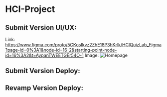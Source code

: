 ﻿# HCI-Project

## Submit Version UI/UX:
Link: https://www.figma.com/proto/5CKosIkvz2ZhE18P3hKrlk/HCIQuizLab_Figma?page-id=0%3A1&node-id=16-2&starting-point-node-id=16%3A2&t=AypanTWEETGEr54O-1
Image:
![Homepage](https://github.com/user-attachments/assets/16b3f36e-8ef8-4eb5-8498-ec2ddef029d7)


## Submit Version Deploy:


## Revamp Version Deploy:
